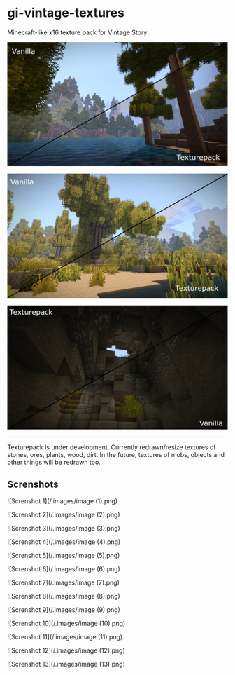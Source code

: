 # gi-vintage-textures
Minecraft-like x16 texture pack for Vintage Story

![Preview 1](/.images/preview1.png)

![Preview 2](/.images/preview2.png)

![Preview 3](/.images/preview3.png)

---

Texturepack is under development. Currently redrawn/resize textures of stones, ores, plants, wood, dirt. In the future, textures of mobs, objects and other things will be redrawn too.

## Screnshots

![Screnshot 1](/.images/image (1).png)

![Screnshot 2](/.images/image (2).png)

![Screnshot 3](/.images/image (3).png)

![Screnshot 4](/.images/image (4).png)

![Screnshot 5](/.images/image (5).png)

![Screnshot 6](/.images/image (6).png)

![Screnshot 7](/.images/image (7).png)

![Screnshot 8](/.images/image (8).png)

![Screnshot 9](/.images/image (9).png)

![Screnshot 10](/.images/image (10).png)

![Screnshot 11](/.images/image (11).png)

![Screnshot 12](/.images/image (12).png)

![Screnshot 13](/.images/image (13).png)